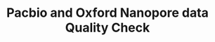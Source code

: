 ---
title: "Pacbio and Oxford Nanopore data Quality Check"
permalink: /hic_data_trimming/
layout: single

toc: true 
toc_sticky: true

excerpt: "there be whales"

sidebar:
  nav: sidebar-main
---